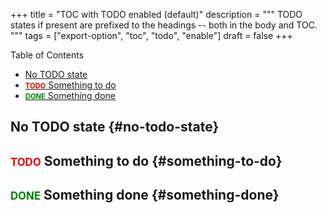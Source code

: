 +++
title = "TOC with TODO enabled (default)"
description = """
  TODO states if present are prefixed to the headings -- both in the body
  and TOC.
  """
tags = ["export-option", "toc", "todo", "enable"]
draft = false
+++

<nav class="ox-hugo-toc toc">

<div class="heading">Table of Contents</div>

- [No TODO state](#no-todo-state)
- [<span class="org-todo todo TODO">TODO</span> Something to do](#something-to-do)
- [<span class="org-todo done DONE">DONE</span> Something done](#something-done)

</nav>
<!--endtoc-->

<style>
.org-todo {
    font-size: 0.8em;
    font-weight: 700;
}
/* *** Org TODO set to TODO state */
.org-todo.todo {
    color: #e60000;
}
/* *** Org TODO set to DONE state */
.org-todo.done {
    color: green;
}
</style>


## No TODO state {#no-todo-state}


## <span class="org-todo todo TODO">TODO</span> Something to do {#something-to-do}


## <span class="org-todo done DONE">DONE</span> Something done {#something-done}
